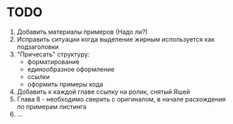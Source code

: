 # TODO

1. Добавить материалы примеров (Надо ли?)
2. Исправить ситуации когда выделение жирным используется как подзаголовки
3. "Причесать" структуру:
    * форматирование
    * единообразное оформление
    * ссылки
    * оформить примеры кода
4. Добавить к каждой главе ссылку на ролик, снятый Яшей
5. Глава 8 - необходимо сверить с оригиналом, в начале расхождения по примерам листинга
6. ...
